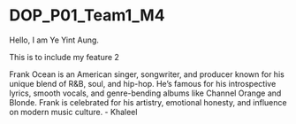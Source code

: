 # DOP\_P01\_Team1\_M4



Hello, I am Ye Yint Aung.

This is to include my feature 2



Frank Ocean is an American singer, songwriter, and producer known for his unique blend of R\&B, soul, and hip-hop. He’s famous for his introspective lyrics, smooth vocals, and genre-bending albums like Channel Orange and Blonde. Frank is celebrated for his artistry, emotional honesty, and influence on modern music culture. - Khaleel

